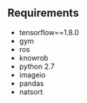 ## Requirements

- tensorflow==1.8.0
- gym
- ros
- knowrob
- python 2.7
- imageio
- pandas
- natsort

